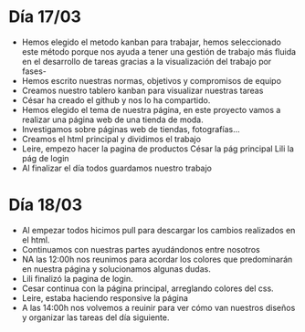 # Día 17/03
- Hemos elegido el metodo kanban para trabajar, hemos seleccionado este método porque nos ayuda a tener una gestión de trabajo más fluida en el desarrollo de    tareas gracias a la visualización del trabajo por fases-
- Hemos escrito nuestras normas, objetivos y compromisos de equipo
- Creamos nuestro tablero kanban para visualizar nuestras tareas
- César ha creado el github y nos lo ha compartido.
- Hemos elegido el tema de nuestra página, en este proyecto vamos a realizar una página web de una tienda de moda.
- Investigamos sobre páginas web de tiendas, fotografías...
- Creamos el html principal y dividimos el trabajo
- Leire, empezo hacer la pagina de productos
  César la pág principal
  Lili la pág de login
- Al finalizar el día todos guardamos nuestro trabajo


# Día 18/03
- Al empezar todos hicimos pull para descargar los cambios realizados en el html.
- Continuamos con nuestras partes ayudándonos entre nosotros
- NA las 12:00h nos reunimos para acordar los colores que predominarán en nuestra página y solucionamos algunas dudas.
- Lili finalizó la pagina de login.
- Cesar continua con la página principal, arreglando colores del css.
- Leire, estaba haciendo responsive la página
- A las 14:00h nos volvemos a reuinir para ver cómo van nuestros diseños y organizar las tareas del día siguiente.
